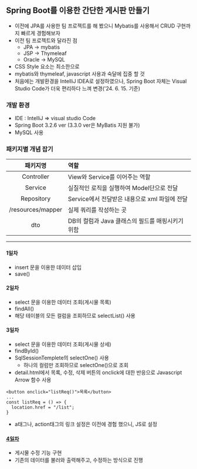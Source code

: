 ## Spring Boot를 이용한 간단한 게시판 만들기
- 이전에 JPA를 사용한 팀 프로젝트를 해 봤으니 Mybatis를 사용해서 CRUD 구현까지 빠르게 경험해보자
- 이전 팀 프로젝트와 달라진 점
  - JPA -> mybatis
  - JSP -> Thymeleaf
  - Oracle -> MySQL
- CSS Style 요소는 최소한으로
- mybatis와 thymeleaf, javascript 사용과 숙달에 집중 할 것
- 처음에는 개발환경을 IntelliJ IDEA로 설정하였으나, Spring Boot 자체는 Visual Studio Code가 더욱 편리하다 느껴 변경('24. 6. 15. 기준)

### 개발 환경
- IDE : IntelliJ => visual studio Code
- Spring Boot 3.2.6 ver (3.3.0 ver은 MyBatis 지원 불가)
- MySQL 사용


### 패키지별 개념 잡기
  
|패키지명|역할|
|:---:|:---|
|Controller|View와 Service를 이어주는 역할|
|Service|실질적인 로직을 실행하여 Model단으로 전달|
|Repository|Service에서 전달받은 내용으로 xml 파일에 전달|
|/resources/mapper|실제 쿼리를 작성하는 곳|
|dto|DB의 컬럼과 Java 클래스의 필드를 매핑시키기 위함|
<hr>

#### 1일차
- insert 문을 이용한 데이터 삽입
- save()

#### 2일차
- select 문을 이용한 데이터 조회(게시물 목록)
- findAll()
- 해당 테이블의 모든 컬럼을 조회하므로 selectList() 사용

#### 3일차
- select 문을 이용한 데이터 조회(게시물 상세)
- findById()
- SqlSessionTemplete의 selectOne() 사용
  - 하나의 컬럼만 조회하므로 selectOne()으로 조회
- detail.html에서 목록, 수정, 삭제 버튼의 onclick에 대한 반응으로 Javascript Arrow 함수 사용
```
<button onclick="listReq()">목록</button>
...
const listReq = () => {
  location.href = "/list";
}
```
- a태그나, action태그의 링크 설정은 이전에 경험 했으니, JS로 설정


#### [4일차](./240615.md)
- 게시물 수정 기능 구현
- 기존의 데이터를 불러와 출력해주고, 수정하는 방식으로 진행
